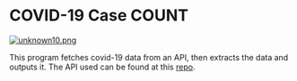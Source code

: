 # COVID-19 Case COUNT
[![unknown10.png](https://i.postimg.cc/5085mv6h/unknown10.png)](https://postimg.cc/N9frsK8D)
 
 This program fetches covid-19 data from an API, then extracts the data and outputs it.
 The API used can be found at this [repo](https://github.com/ccodwg/Covid19Canada).
